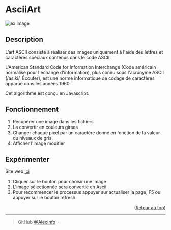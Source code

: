 
<a name="readme-top"></a>

<h1> AsciiArt </h1>

![ex image](https://i.pinimg.com/originals/bc/e5/5a/bce55aa451f59852ed2d76217b087ddc.png)

## Description

L’art ASCII consiste à réaliser des images uniquement à l'aide des lettres et caractères spéciaux contenus dans le code ASCII.

L'American Standard Code for Information Interchange (Code américain normalisé pour l'échange d'information), plus connu sous l'acronyme ASCII (/as.ki/, Écouter), est une norme informatique de codage de caractères apparue dans les années 1960.

Cet algorithme est conçu en Javascript.

## Fonctionnement

1. Récupérer une image dans les fichiers
2. La convertir en couleurs girses
3. Changer chaque pixel par un caractère donné en fonction de la valeur du niveaux de gris
4. Afficher l'image modifier

## Expérimenter

Site web [ici](https://alecinfo.github.io/AsciiArt/)
1. Cliquer sur le bouton pour choisir une image
2. L'image sélectionnée sera convertie en Ascii
3. Pour recommencer le processus appuyer sur actualiser la page, F5 ou appuyer sur le bouton refresh

<p align="right">(<a href="#readme-top">Retour au top</a>)</p>

---

> GitHub [@AlecInfo](https://github.com/AlecInfo) &nbsp;&middot;&nbsp;

